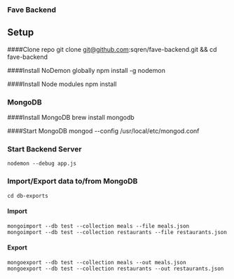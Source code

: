 ### Fave Backend

## Setup

####Clone repo
    git clone git@github.com:sqren/fave-backend.git && cd fave-backend

####Install NoDemon globally
    npm install -g nodemon

####Install Node modules
    npm install

### MongoDB

####Install MongoDB
    brew install mongodb

####Start MongoDB
    mongod --config /usr/local/etc/mongod.conf

### Start Backend Server
    nodemon --debug app.js

### Import/Export data to/from MongoDB
    cd db-exports

#### Import
    mongoimport --db test --collection meals --file meals.json
    mongoimport --db test --collection restaurants --file restaurants.json

#### Export
    mongoexport --db test --collection meals --out meals.json
    mongoexport --db test --collection restaurants --out restaurants.json
